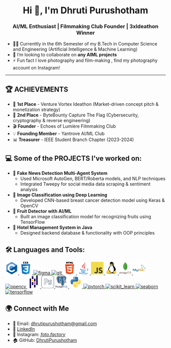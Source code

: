<h1 align="center">Hi 👋, I'm Dhruti Purushotham</h1>
<h3 align="center">AI/ML Enthusiast | Filmmaking Club Founder | 3xIdeathon Winner</h3>

- 👩‍💻 Currenttly in the 6th Semester of my B.Tech in Computer Science and Engineering (Artificial Intelligence & Machine Learning)
- 👯 I’m looking to collaborate on **any AIML projects**
- ⚡ Fun fact I love photography and film-making , find my photography account on Instagram!
---

  ## 🏆 ACHIEVEMENTS 
  - 🥇 **1st Place** - Venture Vortex Ideathon (Market-driven concept pitch & monetization strategy)
- 🥈 **2nd Place** - ByteBounty Capture The Flag (Cybersecurity, cryptography & reverse engineering)
- 🎬 **Founder** - Echoes of Lumière Filmmaking Club
- 💡 **Founding Member** - Yantrove AI/ML Club
- 📊 **Treasurer** - IEEE Student Branch Chapter (2023-2024)

## 💻 Some of the PROJECTS I've worked on: 
- 🔹 **Fake News Detection Multi-Agent System**
  - Used Microsoft AutoGen, BERT/Roberta models, and NLP techniques
  - Integrated Tweepy for social media data scraping & sentiment analysis
- 🔹 **Image Classification using Deep Learning**
  - Developed CNN-based breast cancer detection model using Keras & OpenCV
- 🔹 **Fruit Detector with AI/ML**
  - Built an image classification model for recognizing fruits using TensorFlow
- 🔹 **Hotel Management System in Java**
  - Designed backend database & functionality with OOP principles

## 🛠️ Languages and Tools: 
<p align="left"> <a href="https://www.cprogramming.com/" target="_blank" rel="noreferrer"> <img src="https://raw.githubusercontent.com/devicons/devicon/master/icons/c/c-original.svg" alt="c" width="40" height="40"/> </a> <a href="https://www.w3schools.com/css/" target="_blank" rel="noreferrer"> <img src="https://raw.githubusercontent.com/devicons/devicon/master/icons/css3/css3-original-wordmark.svg" alt="css3" width="40" height="40"/> </a> <a href="https://www.figma.com/" target="_blank" rel="noreferrer"> <img src="https://www.vectorlogo.zone/logos/figma/figma-icon.svg" alt="figma" width="40" height="40"/> </a> <a href="https://git-scm.com/" target="_blank" rel="noreferrer"> <img src="https://www.vectorlogo.zone/logos/git-scm/git-scm-icon.svg" alt="git" width="40" height="40"/> </a> <a href="https://www.w3.org/html/" target="_blank" rel="noreferrer"> <img src="https://raw.githubusercontent.com/devicons/devicon/master/icons/html5/html5-original-wordmark.svg" alt="html5" width="40" height="40"/> </a> <a href="https://www.java.com" target="_blank" rel="noreferrer"> <img src="https://raw.githubusercontent.com/devicons/devicon/master/icons/java/java-original.svg" alt="java" width="40" height="40"/> </a> <a href="https://developer.mozilla.org/en-US/docs/Web/JavaScript" target="_blank" rel="noreferrer"> <img src="https://raw.githubusercontent.com/devicons/devicon/master/icons/javascript/javascript-original.svg" alt="javascript" width="40" height="40"/> </a> <a href="https://www.linux.org/" target="_blank" rel="noreferrer"> <img src="https://raw.githubusercontent.com/devicons/devicon/master/icons/linux/linux-original.svg" alt="linux" width="40" height="40"/> </a> <a href="https://www.mongodb.com/" target="_blank" rel="noreferrer"> <img src="https://raw.githubusercontent.com/devicons/devicon/master/icons/mongodb/mongodb-original-wordmark.svg" alt="mongodb" width="40" height="40"/> </a> <a href="https://www.mysql.com/" target="_blank" rel="noreferrer"> <img src="https://raw.githubusercontent.com/devicons/devicon/master/icons/mysql/mysql-original-wordmark.svg" alt="mysql" width="40" height="40"/> </a> <a href="https://opencv.org/" target="_blank" rel="noreferrer"> <img src="https://www.vectorlogo.zone/logos/opencv/opencv-icon.svg" alt="opencv" width="40" height="40"/> </a> <a href="https://pandas.pydata.org/" target="_blank" rel="noreferrer"> <img src="https://raw.githubusercontent.com/devicons/devicon/2ae2a900d2f041da66e950e4d48052658d850630/icons/pandas/pandas-original.svg" alt="pandas" width="40" height="40"/> </a> <a href="https://www.photoshop.com/en" target="_blank" rel="noreferrer"> <img src="https://raw.githubusercontent.com/devicons/devicon/master/icons/photoshop/photoshop-line.svg" alt="photoshop" width="40" height="40"/> </a> <a href="https://www.postgresql.org" target="_blank" rel="noreferrer"> <img src="https://raw.githubusercontent.com/devicons/devicon/master/icons/postgresql/postgresql-original-wordmark.svg" alt="postgresql" width="40" height="40"/> </a> <a href="https://www.python.org" target="_blank" rel="noreferrer"> <img src="https://raw.githubusercontent.com/devicons/devicon/master/icons/python/python-original.svg" alt="python" width="40" height="40"/> </a> <a href="https://pytorch.org/" target="_blank" rel="noreferrer"> <img src="https://www.vectorlogo.zone/logos/pytorch/pytorch-icon.svg" alt="pytorch" width="40" height="40"/> </a> <a href="https://scikit-learn.org/" target="_blank" rel="noreferrer"> <img src="https://upload.wikimedia.org/wikipedia/commons/0/05/Scikit_learn_logo_small.svg" alt="scikit_learn" width="40" height="40"/> </a> <a href="https://seaborn.pydata.org/" target="_blank" rel="noreferrer"> <img src="https://seaborn.pydata.org/_images/logo-mark-lightbg.svg" alt="seaborn" width="40" height="40"/> </a> <a href="https://www.tensorflow.org" target="_blank" rel="noreferrer"> <img src="https://www.vectorlogo.zone/logos/tensorflow/tensorflow-icon.svg" alt="tensorflow" width="40" height="40"/> </a> </p>


## 🌍 Connect with Me
  - 📧 Email: dhrutipurushotham@gmail.com
  - 🔗 [LinkedIn](https://www.linkedin.com/in/dhruti-purushotham-3b4033266)
  - 📸 Instagram: [_foto.factory_](https://www.instagram.com/_foto.factory_/)
  - 🏠 GitHub: [DhrutiPurushotham](https://github.com/DhrutiPurushotham)




